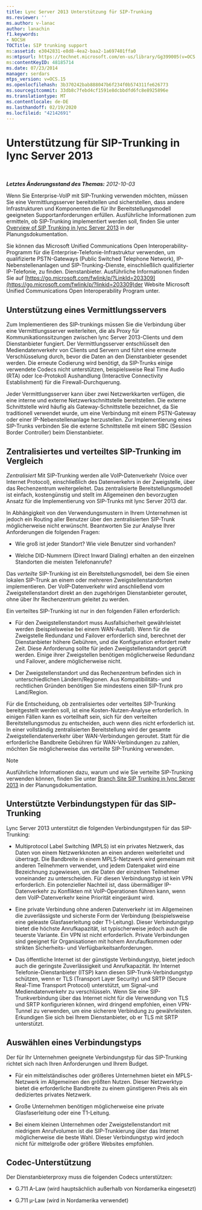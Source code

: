 ```yaml
---
title: Lync Server 2013 Unterstützung für SIP-Trunking
ms.reviewer: ''
ms.author: v-lanac
author: lanachin
f1.keywords:
- NOCSH
TOCTitle: SIP trunking support
ms:assetid: e3042831-e8d8-4ea2-baa2-1a697401ffa0
ms:mtpsurl: https://technet.microsoft.com/en-us/library/Gg399005(v=OCS.15)
ms:contentKeyID: 48185714
ms.date: 07/23/2014
manager: serdars
mtps_version: v=OCS.15
ms.openlocfilehash: 3b370242bab888047b6f234f0b574311fe626773
ms.sourcegitcommit: 33db8c7febd4cf1591e8dcbbdfd6fc8e8925896e
ms.translationtype: MT
ms.contentlocale: de-DE
ms.lasthandoff: 02/19/2020
ms.locfileid: "42142691"
---
```

<div data-xmlns="http://www.w3.org/1999/xhtml">

<div class="topic" data-xmlns="http://www.w3.org/1999/xhtml" data-msxsl="urn:schemas-microsoft-com:xslt" data-cs="http://msdn.microsoft.com/">

<div data-asp="https://msdn2.microsoft.com/asp">

# <a name="sip-trunking-support-in-lync-server-2013"></a>Unterstützung für SIP-Trunking in lync Server 2013

</div>

<div id="mainSection">

<div id="mainBody">

<span> </span>

_**Letztes Änderungsstand des Themas:** 2012-10-03_

Wenn Sie Enterprise-VoIP mit SIP-Trunking verwenden möchten, müssen Sie eine Vermittlungsserver bereitstellen und sicherstellen, dass andere Infrastrukturen und Komponenten die für Ihr Bereitstellungsmodell geeigneten Supportanforderungen erfüllen. Ausführliche Informationen zum ermitteln, ob SIP-Trunking implementiert werden soll, finden Sie unter [Overview of SIP Trunking in lync Server 2013](lync-server-2013-overview-of-sip-trunking.md) in der Planungsdokumentation.

Sie können das Microsoft Unified Communications Open Interoperability-Programm für die Enterprise-Telefonie-Infrastruktur verwenden, um qualifizierte PSTN-Gateways (Public Switched Telephone Network), IP-Nebenstellenanlagen und SIP-Trunking-Dienste, einschließlich qualifizierter IP-Telefonie, zu finden. Dienstanbieter. Ausführliche Informationen finden Sie auf [https://go.microsoft.com/fwlink/p/?LinkId=203309](https://go.microsoft.com/fwlink/p/?linkid=203309)der Website Microsoft Unified Communications Open Interoperability Program unter.

<div>

## <a name="mediation-server-support"></a>Unterstützung eines Vermittlungsservers

Zum Implementieren des SIP-trunkings müssen Sie die Verbindung über eine Vermittlungsserver weiterleiten, die als Proxy für Kommunikationssitzungen zwischen lync Server 2013-Clients und dem Dienstanbieter fungiert. Der Vermittlungsserver entschlüsselt den Mediendatenverkehr von Clients und Servern und führt eine erneute Verschlüsselung durch, bevor die Daten an den Dienstanbieter gesendet werden. Die erneute Codierung wird benötigt, da SIP-Trunks einige verwendete Codecs nicht unterstützen, beispielsweise Real Time Audio (RTA) oder Ice-Protokoll Aushandlung (Interactive Connectivity Establishment) für die Firewall-Durchquerung.

Jeder Vermittlungsserver kann über zwei Netzwerkkarten verfügen, die eine interne und externe Netzwerkschnittstelle bereitstellen. Die externe Schnittstelle wird häufig als Gateway-Schnittstelle bezeichnet, da Sie traditionell verwendet wurde, um eine Verbindung mit einem PSTN-Gateway oder einer IP-Nebenstellenanlage herzustellen. Zur Implementierung eines SIP-Trunks verbinden Sie die externe Schnittstelle mit einem SBC (Session Border Controller) beim Dienstanbieter.

</div>

<div>

## <a name="centralized-vs-distributed-sip-trunking"></a>Zentralisiertes und verteiltes SIP-Trunking im Vergleich

*Zentralisiert* Mit SIP-Trunking werden alle VoIP-Datenverkehr (Voice over Internet Protocol), einschließlich des Datenverkehrs in der Zweigstelle, über das Rechenzentrum weitergeleitet. Das zentralisierte Bereitstellungsmodell ist einfach, kostengünstig und stellt im Allgemeinen den bevorzugten Ansatz für die Implementierung von SIP-Trunks mit lync Server 2013 dar.

In Abhängigkeit von den Verwendungsmustern in Ihrem Unternehmen ist jedoch ein Routing aller Benutzer über den zentralisierten SIP-Trunk möglicherweise nicht erwünscht. Beantworten Sie zur Analyse Ihrer Anforderungen die folgenden Fragen:

  - Wie groß ist jeder Standort? Wie viele Benutzer sind vorhanden?

  - Welche DID-Nummern (Direct Inward Dialing) erhalten an den einzelnen Standorten die meisten Telefonanrufe?

Das *verteilte* SIP-Trunking ist ein Bereitstellungsmodell, bei dem Sie einen lokalen SIP-Trunk an einem oder mehreren Zweigstellenstandorten implementieren. Der VoIP-Datenverkehr wird anschließend vom Zweigstellenstandort direkt an den zugehörigen Dienstanbieter geroutet, ohne über Ihr Rechenzentrum geleitet zu werden.

Ein verteiltes SIP-Trunking ist nur in den folgenden Fällen erforderlich:

  - Für den Zweigstellenstandort muss Ausfallsicherheit gewährleistet werden (beispielsweise bei einem WAN-Ausfall). Wenn für die Zweigstelle Redundanz und Failover erforderlich sind, berechnet der Dienstanbieter höhere Gebühren, und die Konfiguration erfordert mehr Zeit. Diese Anforderung sollte für jeden Zweigstellenstandort geprüft werden. Einige ihrer Zweigstellen benötigen möglicherweise Redundanz und Failover, andere möglicherweise nicht.

  - Der Zweigstellenstandort und das Rechenzentrum befinden sich in unterschiedlichen Ländern/Regionen. Aus Kompatibilitäts- und rechtlichen Gründen benötigen Sie mindestens einen SIP-Trunk pro Land/Region.

Für die Entscheidung, ob zentralisiertes oder verteiltes SIP-Trunking bereitgestellt werden soll, ist eine Kosten-Nutzen-Analyse erforderlich. In einigen Fällen kann es vorteilhaft sein, sich für den verteilten Bereitstellungsmodus zu entscheiden, auch wenn dies nicht erforderlich ist. In einer vollständig zentralisierten Bereitstellung wird der gesamte Zweigstellendatenverkehr über WAN-Verbindungen geroutet. Statt für die erforderliche Bandbreite Gebühren für WAN-Verbindungen zu zahlen, möchten Sie möglicherweise das verteilte SIP-Trunking verwenden.

<div>


> [!NOTE]  
> Ausführliche Informationen dazu, warum und wie Sie verteilte SIP-Trunking verwenden können, finden Sie unter <A href="lync-server-2013-branch-site-sip-trunking.md">Branch Site SIP Trunking in lync Server 2013</A> in der Planungsdokumentation.



</div>

</div>

<div>

## <a name="supported-sip-trunking-connection-types"></a>Unterstützte Verbindungstypen für das SIP-Trunking

Lync Server 2013 unterstützt die folgenden Verbindungstypen für das SIP-Trunking:

  - Multiprotocol Label Switching (MPLS) ist ein privates Netzwerk, das Daten von einem Netzwerkknoten an einen anderen weiterleitet und übertragt. Die Bandbreite in einem MPLS-Netzwerk wird gemeinsam mit anderen Teilnehmern verwendet, und jedem Datenpaket wird eine Bezeichnung zugewiesen, um die Daten der einzelnen Teilnehmer voneinander zu unterscheiden. Für diesen Verbindungstyp ist kein VPN erforderlich. Ein potenzieller Nachteil ist, dass übermäßiger IP-Datenverkehr zu Konflikten mit VoIP-Operationen führen kann, wenn dem VoIP-Datenverkehr keine Priorität eingeräumt wird.

  - Eine private Verbindung ohne anderen Datenverkehr ist im Allgemeinen die zuverlässigste und sicherste Form der Verbindung (beispielsweise eine geleaste Glasfaserleitung oder T1-Leitung). Dieser Verbindungstyp bietet die höchste Anrufkapazität, ist typischerweise jedoch auch die teuerste Variante. Ein VPN ist nicht erforderlich. Private Verbindungen sind geeignet für Organisationen mit hohem Anrufaufkommen oder strikten Sicherheits- und Verfügbarkeitsanforderungen.

  - Das öffentliche Internet ist der günstigste Verbindungstyp, bietet jedoch auch die geringste Zuverlässigkeit und Anrufkapazität. Ihr Internet Telefonie-Dienstanbieter (ITSP) kann diesen SIP-Trunk-Verbindungstyp schützen, wenn er TLS (Transport Layer Security) und SRTP (Secure Real-Time Transport Protocol) unterstützt, um Signal-und Mediendatenverkehr zu verschlüsseln. Wenn Sie eine SIP-Trunkverbindung über das Internet nicht für die Verwendung von TLS und SRTP konfigurieren können, wird dringend empfohlen, einen VPN-Tunnel zu verwenden, um eine sicherere Verbindung zu gewährleisten. Erkundigen Sie sich bei Ihrem Dienstanbieter, ob er TLS mit SRTP unterstützt.

<div>

## <a name="selecting-a-connection-type"></a>Auswählen eines Verbindungstyps

Der für Ihr Unternehmen geeignete Verbindungstyp für das SIP-Trunking richtet sich nach Ihren Anforderungen und Ihrem Budget.

  - Für ein mittelständisches oder größeres Unternehmen bietet ein MPLS-Netzwerk im Allgemeinen den größten Nutzen. Dieser Netzwerktyp bietet die erforderliche Bandbreite zu einem günstigeren Preis als ein dediziertes privates Netzwerk.

  - Große Unternehmen benötigen möglicherweise eine private Glasfaserleitung oder eine T1-Leitung.

  - Bei einem kleinen Unternehmen oder Zweigstellenstandort mit niedrigem Anrufvolumen ist die SIP-Trunkierung über das Internet möglicherweise die beste Wahl. Dieser Verbindungstyp wird jedoch nicht für mittelgroße oder größere Websites empfohlen.

</div>

</div>

<div>

## <a name="codec-support"></a>Codec-Unterstützung

Der Dienstanbieterproxy muss die folgenden Codecs unterstützen:

  - G.711 A-Law (wird hauptsächlich außerhalb von Nordamerika eingesetzt)

  - G.711 µ-Law (wird in Nordamerika verwendet)

</div>

</div>

<span> </span>

</div>

</div>

</div>

